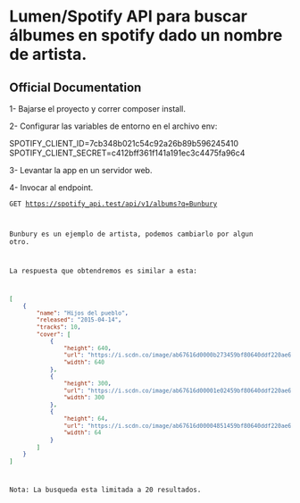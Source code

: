 # Lumen/Spotify API para buscar álbumes en spotify dado un nombre de artista.

## Official Documentation

1- Bajarse el proyecto y correr composer install.

2- Configurar las variables de entorno en el archivo env:

 SPOTIFY_CLIENT_ID=7cb348b021c54c92a26b89b596245410
 SPOTIFY_CLIENT_SECRET=c412bff361f141a191ec3c4475fa96c4

3- Levantar la app en un servidor web.

4- Invocar al endpoint.

<code>GET https://spotify_api.test/api/v1/albums?q=Bunbury
 
Bunbury es un ejemplo de artista, podemos cambiarlo por algun otro.

La respuesta que obtendremos es similar a esta:

```json
[
    {
        "name": "Hijos del pueblo",
        "released": "2015-04-14",
        "tracks": 10,
        "cover": [
            {
                "height": 640,
                "url": "https://i.scdn.co/image/ab67616d0000b273459bf80640ddf220ae68fe8c",
                "width": 640
            },
            {
                "height": 300,
                "url": "https://i.scdn.co/image/ab67616d00001e02459bf80640ddf220ae68fe8c",
                "width": 300
            },
            {
                "height": 64,
                "url": "https://i.scdn.co/image/ab67616d00004851459bf80640ddf220ae68fe8c",
                "width": 64
            }
        ]
    }
]
```

Nota: La busqueda esta limitada a 20 resultados.



